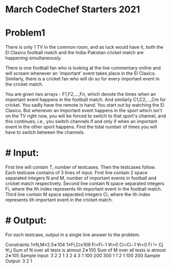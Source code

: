 # March CodeChef Starters 2021
# Problem1

There is only 1 TV in the common room, and as luck would have it, both the El Clasico football match and the India-Pakistan cricket match are happening simultaneously.

There is one football fan who is looking at the live commentary online and will scream whenever an 'important' event takes place in the El Clasico. Similarly, there is a cricket fan who will do so for every important event in the cricket match.

You are given two arrays - F1,F2,…,Fn, which denote the times when an important event happens in the football match. And similarly C1,C2,…,Cm for cricket. You sadly have the remote in hand. You start out by watching the El Clasico. But whenever an Important event happens in the sport which isn't on the TV right now, you will be forced to switch to that sport's channel, and this continues, i.e., you switch channels if and only if when an important event in the other sport happens. Find the total number of times you will have to switch between the channels.

 # # Input:
First line will contain T, number of testcases. Then the testcases follow.
Each testcase contains of 3 lines of input.
First line contain 2 space separated integers N and M, number of important events in football and cricket match respectively.
Second line contain N space separated integers Fi, where the ith index represents ith important event in the football match.
Third line contain M space separated integers Ci, where the ith index represents ith important event in the cricket match.
# # Output:
For each testcase, output in a single line answer to the problem.

Constraints
1≤N,M≤2.5∗104
1≤Fi,Ci≤109
Fi>Fi−1 ∀i>0
Ci>Ci−1 ∀i>0
Fi != Cj ∀i,j
Sum of N over all tests is atmost 2∗105
Sum of M over all tests is atmost 2∗105
Sample Input:
3
2 2
1 3
2 4
3 1
100 200 300
1
1 2
1
100 200
Sample Output:
3
2
1
